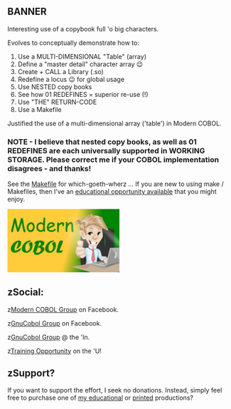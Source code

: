 ## BANNER
Interesting use of a copybook full 'o big characters. 

Evolves to conceptually demonstrate how to:

1. Use a MULTI-DIMENSIONAL "Table" (array) 
2. Define a "master detail" character array 😉 
3. Create + CALL a Library (.so)
4. Redefine a locus 😉 for global usage
5. Use NESTED copy books
6. See how 01 REDEFINES = superior re-use (!)
7. Use "THE" RETURN-CODE
8. Use a Makefile

Justified the use of a multi-dimensional array ('table') in Modern COBOL.

### NOTE - I believe that nested copy books, as well as 01 REDEFINES are each universally supported in WORKING STORAGE. Please correct me if your COBOL implementation disagrees - and thanks!

See the [Makefile](https://github.com/soft9000/COBOL/blob/main/TheCommons/BANNER/Makefile) for which-goeth-wherz ... If you are new to using make / Makefiles, then I've an [educational opportunity available](https://www.udemy.com/course/the-gnu-tool-primer/?referralCode=E858B2C2AC9CD872A100) that you might enjoy.

<img src='https://github.com/soft9000/COBOL/blob/main/_IMAGES/SimplyCOBOL_Logo.jpg' width='50%' height='50%'>

## zSocial:

z[Modern COBOL Group](https://www.facebook.com/profile.php?id=61553633952913) on Facebook.

z[GnuCobol Group](https://www.facebook.com/groups/gnucobol) on Facebook.

z[GnuCobol Group](https://www.linkedin.com/groups/12921968/) @ the 'In.

z[Training Opportunity](https://www.udemy.com/course/simply-cobol) on the 'U!


## zSupport?
If you want to support the effort, I seek no donations. Instead, simply feel free to purchase one of [my educational](https://www.udemy.com/user/randallnagy2/) or [printed](https://www.amazon.com/Randall-Nagy/e/B08ZJLH1VN?ref=sr_ntt_srch_lnk_1&qid=1660050704&sr=8-1) productions?
